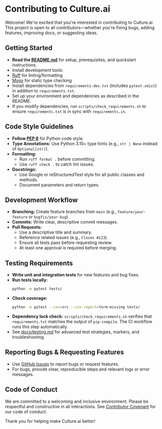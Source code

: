 # Contributing to Culture.ai

Welcome! We're excited that you're interested in contributing to Culture.ai. This project is open to all contributors—whether you're fixing bugs, adding features, improving docs, or suggesting ideas.

## Getting Started
- **Read the [README.md](README.md)** for setup, prerequisites, and quickstart instructions.
- Install development tools:
- [Ruff](https://docs.astral.sh/ruff/) for linting/formatting
- [Mypy](http://mypy-lang.org/) for static type checking
- Install dependencies from `requirements-dev.txt` (includes `pytest-xdist`) in addition to `requirements.txt`.
- Set up your environment and dependencies as described in the README.
- If you modify dependencies, run `scripts/check_requirements.sh` to ensure `requirements.txt` is in sync with `requirements.in`.

## Code Style Guidelines
- **Follow [PEP 8](https://peps.python.org/pep-0008/)** for Python code style.
- **Type Annotations:** Use Python 3.10+ type hints (e.g., `str | None` instead of `Optional[str]`).
- **Formatting:**
  - Run `ruff format .` before committing.
  - Use `ruff check .` to catch lint issues.
- **Docstrings:**
  - Use Google or reStructuredText style for all public classes and methods.
  - Document parameters and return types.

## Development Workflow
- **Branching:** Create feature branches from `main` (e.g., `feature/your-feature` or `bugfix/your-bug`).
- **Commits:** Write clear, descriptive commit messages.
- **Pull Requests:**
  - Use a descriptive title and summary.
  - Reference related issues (e.g., `Closes #123`).
  - Ensure all tests pass before requesting review.
  - At least one approval is required before merging.

## Testing Requirements
- **Write unit and integration tests** for new features and bug fixes.
- **Run tests locally:**
  ```bash
  python -m pytest tests/
  ```
- **Check coverage:**
  ```bash
  python -m pytest --cov=src --cov-report=term-missing tests/
  ```
- **Dependency lock check:** `scripts/check_requirements.sh` verifies that `requirements.txt` matches the output of `pip-compile`. The CI workflow runs this step automatically.
- See [docs/testing.md](docs/testing.md) for advanced test strategies, markers, and troubleshooting.

## Reporting Bugs & Requesting Features
- Use [GitHub Issues](https://github.com/d0tTino/Culture/issues) to report bugs or request features.
- For bugs, provide clear, reproducible steps and relevant logs or error messages.

## Code of Conduct
We are committed to a welcoming and inclusive environment. Please be respectful and constructive in all interactions. See [Contributor Covenant](https://www.contributor-covenant.org/version/2/1/code_of_conduct/) for our code of conduct.

Thank you for helping make Culture.ai better! 
